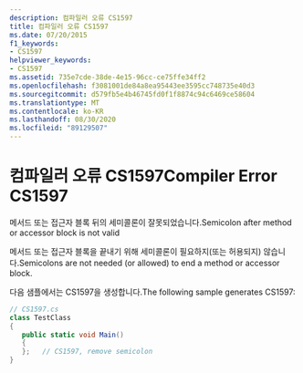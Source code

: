 ```yaml
---
description: 컴파일러 오류 CS1597
title: 컴파일러 오류 CS1597
ms.date: 07/20/2015
f1_keywords:
- CS1597
helpviewer_keywords:
- CS1597
ms.assetid: 735e7cde-38de-4e15-96cc-ce75ffe34ff2
ms.openlocfilehash: f3081001de84a8ea95443ee3595cc748735e40d3
ms.sourcegitcommit: d579fb5e4b46745fd0f1f8874c94c6469ce58604
ms.translationtype: MT
ms.contentlocale: ko-KR
ms.lasthandoff: 08/30/2020
ms.locfileid: "89129507"
---
```

# <a name="compiler-error-cs1597"></a><span data-ttu-id="fe5a7-103">컴파일러 오류 CS1597</span><span class="sxs-lookup"><span data-stu-id="fe5a7-103">Compiler Error CS1597</span></span>
<span data-ttu-id="fe5a7-104">메서드 또는 접근자 블록 뒤의 세미콜론이 잘못되었습니다.</span><span class="sxs-lookup"><span data-stu-id="fe5a7-104">Semicolon after method or accessor block is not valid</span></span>  
  
 <span data-ttu-id="fe5a7-105">메서드 또는 접근자 블록을 끝내기 위해 세미콜론이 필요하지(또는 허용되지) 않습니다.</span><span class="sxs-lookup"><span data-stu-id="fe5a7-105">Semicolons are not needed (or allowed) to end a method or accessor block.</span></span>  
  
 <span data-ttu-id="fe5a7-106">다음 샘플에서는 CS1597을 생성합니다.</span><span class="sxs-lookup"><span data-stu-id="fe5a7-106">The following sample generates CS1597:</span></span>  
  
```csharp  
// CS1597.cs  
class TestClass  
{  
   public static void Main()  
   {  
   };   // CS1597, remove semicolon  
}  
```
